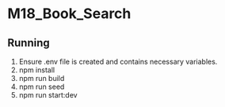 # M18_Book_Search
## Running
1. Ensure .env file is created and contains necessary variables.
2. npm install
3. npm run build
4. npm run seed
5. npm run start:dev